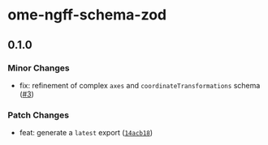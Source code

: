# ome-ngff-schema-zod

## 0.1.0

### Minor Changes

- fix: refinement of complex `axes` and `coordinateTransformations` schema ([#3](https://github.com/manzt/ome-ngff-schema-zod/pull/3))

### Patch Changes

- feat: generate a `latest` export ([`14acb18`](https://github.com/manzt/ome-ngff-schema-zod/commit/14acb186721e6094d64f31999103ec53a4654487))
